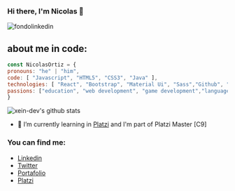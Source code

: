 ### Hi there, I'm Nicolas 👋
![fondolinkedin](https://user-images.githubusercontent.com/79024305/161687329-627bae93-200b-4de3-ba34-d6ebea4631aa.png)

## about me in code:
``` js
const NicolasOrtiz = {
pronouns: "he" | "him",
code: [ "Javascript", "HTML5", "CSS3", "Java" ],
technologies: [ "React", "Bootstrap", "Material Ui", "Sass","Github", "Styled Components" ], 
passions: ["education", "web development", "game development","languages", "psychology", "sports", "personal development"]
}
```
![xein-dev's github stats](https://github-readme-stats.vercel.app/api?username=xein-dev)

- 🌱 I’m currently learning in [Platzi](https://platzi.com/p/Xein_dev/) and I'm part of Platzi Master [C9]

### You can find me:
  - [Linkedin](https://www.linkedin.com/in/nicolasortizdev/)
  - [Twitter](https://twitter.com/Xein_dev)
  - [Portafolio](https://xein-dev.github.io/Xein_dev/)
  - [Platzi](https://platzi.com/p/Xein_dev/)
  
<!--


**Xein-dev/Xein-dev** is a ✨ _special_ ✨ repository because its `README.md` (this file) appears on your GitHub profile.

Here are some ideas to get you started:

- 🔭 I’m currently working on ...

- 👯 I’m looking to collaborate on ...
- 🤔 I’m looking for help with ...
- 💬 Ask me about ...
- 📫 How to reach me: ...
- 😄 Pronouns: ...
- ⚡ Fun fact: ...
-->
